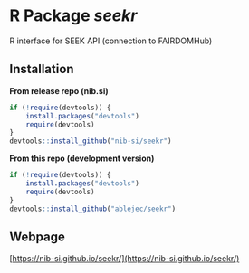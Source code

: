 
# R Package *seekr*

R interface for SEEK API (connection to FAIRDOMHub)

## Installation

**From release repo (nib.si)**

```R
if (!require(devtools)) {
    install.packages("devtools")
    require(devtools)
}
devtools::install_github("nib-si/seekr")
```

**From this repo (development version)**

```R
if (!require(devtools)) {
    install.packages("devtools")
    require(devtools)
}
devtools::install_github("ablejec/seekr")
```

## Webpage
[https://nib-si.github.io/seekr/](https://nib-si.github.io/seekr/)
